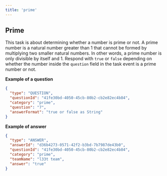 ```yaml
---
title: 'prime'
---
```


## Prime

This task is about determining whether a number is prime or not.
A prime number is a natural number greater than 1 that cannot be formed by multiplying two smaller natural numbers.
In other words, a prime number is only divisible by itself and 1.
Respond with `true` or `false` depending on whether the number inside the `question` field in the task event is a prime number or not.

**Example of a question**

```json
{
  "type": "QUESTION",
  "questionId": "41fe30bd-4050-45cb-80b2-cb2e82ec4b84",
  "category": "prime",
  "question": "7",
  "answerFormat": "true or false as String"
}
```

**Example of answer**

```json
{
  "type": "ANSWER",
  "answerId": "d36b4273-0571-42f2-b3bd-7b7987de43b0",
  "questionId": "41fe30bd-4050-45cb-80b2-cb2e82ec4b84",
  "category": "prime",
  "teamName": "l33t team",
  "answer": "true"
}
```
